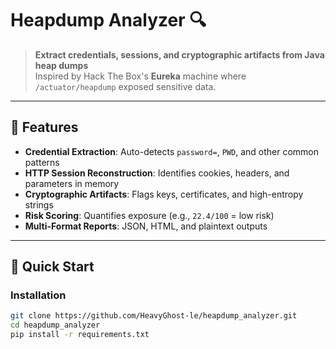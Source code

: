 # Heapdump Analyzer 🔍

> **Extract credentials, sessions, and cryptographic artifacts from Java heap dumps**  
> Inspired by Hack The Box's **Eureka** machine where `/actuator/heapdump` exposed sensitive data.

---

## 📌 Features
- **Credential Extraction**: Auto-detects `password=`, `PWD`, and other common patterns
- **HTTP Session Reconstruction**: Identifies cookies, headers, and parameters in memory
- **Cryptographic Artifacts**: Flags keys, certificates, and high-entropy strings
- **Risk Scoring**: Quantifies exposure (e.g., `22.4/100` = low risk)
- **Multi-Format Reports**: JSON, HTML, and plaintext outputs

---

## 🚀 Quick Start
### Installation
```bash
git clone https://github.com/HeavyGhost-le/heapdump_analyzer.git
cd heapdump_analyzer
pip install -r requirements.txt
